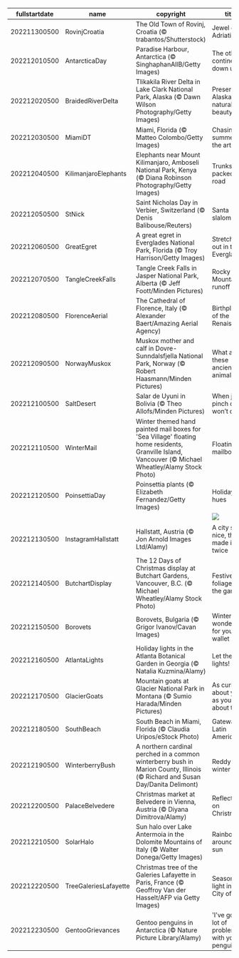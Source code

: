 |fullstartdate|name|copyright|title|image|
|--|--|--|--|--|
202211300500|RovinjCroatia|The Old Town of Rovinj, Croatia (© trabantos/Shutterstock)|Jewel of the Adriatic|![](/en-CA/2022/12/202211300500RovinjCroatia.jpg)|
202212010500|AntarcticaDay|Paradise Harbour, Antarctica (© SinghaphanAllB/Getty Images)|The other continent down under|![](/en-CA/2022/12/202212010500AntarcticaDay.jpg)|
202212020500|BraidedRiverDelta|Tlikakila River Delta in Lake Clark National Park, Alaska (© Dawn Wilson Photography/Getty Images)|Preserving Alaska's natural beauty|![](/en-CA/2022/12/202212020500BraidedRiverDelta.jpg)|
202212030500|MiamiDT|Miami, Florida (© Matteo Colombo/Getty Images)|Chasing summer in the art world|![](/en-CA/2022/12/202212030500MiamiDT.jpg)|
202212040500|KilimanjaroElephants|Elephants near Mount Kilimanjaro, Amboseli National Park, Kenya (© Diana Robinson Photography/Getty Images)|Trunks packed for road|![](/en-CA/2022/12/202212040500KilimanjaroElephants.jpg)|
202212050500|StNick|Saint Nicholas Day in Verbier, Switzerland (© Denis Balibouse/Reuters)|Santa slalom|![](/en-CA/2022/12/202212050500StNick.jpg)|
202212060500|GreatEgret|A great egret in Everglades National Park, Florida (© Troy Harrison/Getty Images)|Stretching out in the Everglades|![](/en-CA/2022/12/202212060500GreatEgret.jpg)|
202212070500|TangleCreekFalls|Tangle Creek Falls in Jasper National Park, Alberta (© Jeff Foott/Minden Pictures)|Rocky Mountain runoff|![](/en-CA/2022/12/202212070500TangleCreekFalls.jpg)|
202212080500|FlorenceAerial|The Cathedral of Florence, Italy (© Alexander Baert/Amazing Aerial Agency)|Birthplace of the Renaissance|![](/en-CA/2022/12/202212080500FlorenceAerial.jpg)|
202212090500|NorwayMuskox|Muskox mother and calf in Dovre-Sunndalsfjella National Park, Norway (© Robert Haasmann/Minden Pictures)|What are these ancient animals?|![](/en-CA/2022/12/202212090500NorwayMuskox.jpg)|
202212100500|SaltDesert|Salar de Uyuni in Bolivia (© Theo Allofs/Minden Pictures)|When just a pinch of salt won’t do|![](/en-CA/2022/12/202212100500SaltDesert.jpg)|
202212110500|WinterMail|Winter themed hand painted mail boxes for 'Sea Village' floating home residents, Granville Island, Vancouver (© Michael Wheatley/Alamy Stock Photo)|Floating mailboxes|![](/en-CA/2022/12/202212110500WinterMail.jpg)|
202212120500|PoinsettiaDay|Poinsettia plants (© Elizabeth Fernandez/Getty Images)|Holiday hues|![](/en-CA/2022/12/202212120500PoinsettiaDay.jpg)|
||||![](/en-CA/2022/12/.jpg)|
202212130500|InstagramHallstatt|Hallstatt, Austria (© Jon Arnold Images Ltd/Alamy)|A city so nice, they made it twice|![](/en-CA/2022/12/202212130500InstagramHallstatt.jpg)|
202212140500|ButchartDisplay|The 12 Days of Christmas display at Butchart Gardens, Vancouver, B.C. (© Michael Wheatley/Alamy Stock Photo)|Festive foliage in the garden|![](/en-CA/2022/12/202212140500ButchartDisplay.jpg)|
202212150500|Borovets|Borovets, Bulgaria (© Grigor Ivanov/Cavan Images)|Winter wonderland for your wallet|![](/en-CA/2022/12/202212150500Borovets.jpg)|
202212160500|AtlantaLights|Holiday lights in the Atlanta Botanical Garden in Georgia (© Natalia Kuzmina/Alamy)|Let there be lights!|![](/en-CA/2022/12/202212160500AtlantaLights.jpg)|
202212170500|GlacierGoats|Mountain goats at Glacier National Park in Montana (© Sumio Harada/Minden Pictures)|As curious about you as you are about them|![](/en-CA/2022/12/202212170500GlacierGoats.jpg)|
202212180500|SouthBeach|South Beach in Miami, Florida (© Claudia Uripos/eStock Photo)|Gateway to Latin America|![](/en-CA/2022/12/202212180500SouthBeach.jpg)|
202212190500|WinterberryBush|A northern cardinal perched in a common winterberry bush in Marion County, Illinois (© Richard and Susan Day/Danita Delimont)|Reddy for winter|![](/en-CA/2022/12/202212190500WinterberryBush.jpg)|
202212200500|PalaceBelvedere|Christmas market at Belvedere in Vienna, Austria (© Diyana Dimitrova/Alamy)|Reflecting on Christmas|![](/en-CA/2022/12/202212200500PalaceBelvedere.jpg)|
202212210500|SolarHalo|Sun halo over Lake Antermoia in the Dolomite Mountains of Italy (© Walter Donega/Getty Images)|Rainbow around the sun|![](/en-CA/2022/12/202212210500SolarHalo.jpg)|
202212220500|TreeGaleriesLafayette|Christmas tree of the Galeries Lafayette in Paris, France (© Geoffroy Van der Hasselt/AFP via Getty Images)|Season of light in the City of Light|![](/en-CA/2022/12/202212220500TreeGaleriesLafayette.jpg)|
202212230500|GentooGrievances|Gentoo penguins in Antarctica (© Nature Picture Library/Alamy)|'I've got a lot of problems with you penguins!'|![](/en-CA/2022/12/202212230500GentooGrievances.jpg)|
